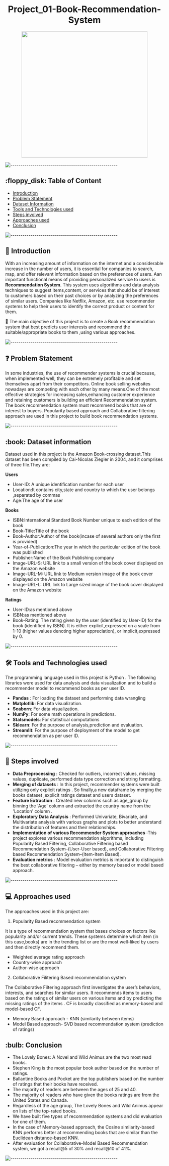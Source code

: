 <h1 align="center">  Project_01-Book-Recommendation-System
 </h1>



<p align="center"> 
<img src="https://assets.website-files.com/6141c89a3874c3702674a1c0/62b1a359a17ffc3c6aaf2d3a_memgraph-building-real-time-book-recommendations-for-bookworms-release-blog-cover.png" height="400px">
</p>


<p> </p>

![-----------------------------------------------------](https://raw.githubusercontent.com/andreasbm/readme/master/assets/lines/rainbow.png)

<h2> :floppy_disk: Table of Content</h2>

 
  * [Introduction](#Introduction)
  * [Problem Statement](#Problem-Statement)
  * [Dataset Information](#dataset-information)
  * [Tools and Technologies used](#tools-and-technologies-used)
  * [Steps involved](#Steps-involved)
  * [Approaches used](#Approaches-used)
  * [Conclusion](#Conclusion)


![-----------------------------------------------------](https://raw.githubusercontent.com/andreasbm/readme/master/assets/lines/rainbow.png)


<h2> 📄 Introduction</h2>

With an increasing amount of information on the internet and a considerable increase in the number of users, it is essential for companies to search, map, and offer relevant information based on the preferences of users. Aan important functional means of providing personalized service to users is **Recommendation System**. This system uses algorithms and data analysis techniques to suggest items,content, or services that should be of interest to customers based on their past choices or by analyzing the preferences of similar users. Companies like Netflix, Amazon, etc. use recommender systems to help their users to identify the correct product or content for them. 

🎯 The main objective of this project  is to create a Book recommendation system that best predicts user interests and recommend the suitable/appropriate books to them ,using various approaches.

![-----------------------------------------------------](https://raw.githubusercontent.com/andreasbm/readme/master/assets/lines/rainbow.png)


<h2> ❓ Problem Statement</h2>

 In some industries, the use of recommender systems is crucial because, when implemented well, they can be extremely profitable and set themselves apart from their competitors. Online book selling websites nowadays are competing with each other by many means.One of the most effective strategies for increasing sales,enhancing customer experience and retaining customers is building an efficient Recommendation system. The book recommendation system must recommend books that are of interest to buyers. Popularity based approach and Collaborative filtering approach are used in this project to build book recommendation systems.



![-----------------------------------------------------](https://raw.githubusercontent.com/andreasbm/readme/master/assets/lines/rainbow.png)


<h2> :book: Dataset information </h2>

 Dataset used in this project is the Amazon Book-crossing dataset.This dataset has been compiled by Cai-Nicolas Ziegler in 2004, and it comprises of three file.They are: 

**Users**

* User-ID: A unique identification number for each user
* Location:It contains city,state and country  to which the user belongs ,separated by commas
* Age:The age of the user

**Books**

* ISBN:International Standard Book Number unique to each edition of the book
* Book-Title:Title of the book
* Book-Author:Author of the book(incase of several authors only the first is provided)
* Year-of-Publication:The year in which the particular edition of the book was published
* Publisher:Name of the Book Publishing company
* Image-URL-S: URL link to a small version of the book cover displayed on the Amazon website
* Image-URL-M:	URL link to Medium version image of the book cover displayed on the Amazon website
* Image-URL-L: URL link to Large sized image of the book cover displayed on the Amazon website

**Ratings**

* User-ID:as mentioned above
* ISBN:as mentioned above
* Book-Rating: The rating given by the user (identified by User-ID) for the book (identified by ISBN). It is either explicit,expressed on a scale from 1-10 (higher values denoting higher appreciation), or implicit,expressed by 0.



![-----------------------------------------------------](https://raw.githubusercontent.com/andreasbm/readme/master/assets/lines/rainbow.png)

<h2>🛠️ Tools and Technologies used </h2>


The programming language used in this project is Python . The following libraries were used for data analysis and data visualization and to build a recommender
model to recommend books as per user ID.
* **Pandas** :  For loading the dataset and performing data wrangling
* **Matplotlib**: For  data visualization.
* **Seaborn**: For data visualization.
* **NumPy**: For some math operations in predictions.
* **Statsmodels**: For statistical computations
* **Sklearn**:  For the purpose of analysis,prediction and evaluation.
* **Streamlit**: For the purpose of deployment of the model to get recommendation as per user ID.

![-----------------------------------------------------](https://raw.githubusercontent.com/andreasbm/readme/master/assets/lines/rainbow.png)

<h2> 📑 Steps involved </h2>

* **Data Preprocessing** : Checked for outliers, incorrect values, missing values, duplicate, performed data type correction and string formatting.
* **Merging of datasets** : In this project, recommender systems were built utilizing only explicit ratings . So finally,a new dataframe by merging the books dataset ,explicit ratings dataset and users dataset.
* **Feature Extraction** : Created new columns such as age_group by binning the 'Age' column and extracted the country name from the 'Location' column  .
* **Exploratory Data Analysis** : Performed Univariate, Bivariate, and Multivariate analysis with various graphs and plots to better understand the distribution of features and their relationships.
* **Implementation of various Recommender System approaches** :This project explores various recommendation algorithms, including Popularity Based Filtering, Collaborative Filtering based Recommendation System–(User-User based), and Collaborative Filtering based Recommendation System–(Item-Item Based).
* **Evaluation metrics** : Model evaluation metrics is important to distinguish the best collaborative filtering – either by memory based or model based approach.  

 



![-----------------------------------------------------](https://raw.githubusercontent.com/andreasbm/readme/master/assets/lines/rainbow.png)


<h2>💻 Approaches used</h2>

The approaches used in this project are:

 1. Popularity Based recommendation system
 
 It is a type of recommendation system that bases choices on factors like popularity and/or current trends. These systems determine which item (in this case,books) are in the trending list or are the most well-liked by users and then directly recommend them.
 
   - Weighted average rating approach
   - Country-wise approach
   - Author-wise approach
   
 2. Collaborative Filitering Based recommendation system
 
 The Collaborative Filtering approach first investigates the user’s behaviors, interests, and searches for similar users.  It recommends items to users based on the ratings of similar users on various items and by predicting the missing ratings of the items . CF is broadly classified as memory-based and model-based CF.


   - Memory Based approach - KNN (similarity between items)
   - Model Based approach- SVD based recommendation system (prediction of ratings)

<h2> :bulb: Conclusion</h2>

* The Lovely Bones: A Novel and Wild Animus are the two most read books.
* Stephen King is the most popular book author based on the number of ratings.
* Ballantine Books and Pocket are the top publishers based on the number of ratings that their books have received.
* The majority of readers are between the ages of 25 and 40.
* The majority of readers who have given the books ratings are from the United States and Canada.
* Regardless of the age group, The Lovely Bones and Wild Animus appear on lists of the top-rated books.
* We have built five types of recommendation systems and did evaluation for one of them.
* In the case of Memory-based approach, the Cosine similarity-based KNN performs better at recommending books that are similar than the Euclidean distance-based KNN.
* After evaluation for Collaborative-Model Based Recommendation system, we got a recall@5 of 30% and recall@10 of 41%.

![-----------------------------------------------------](https://raw.githubusercontent.com/andreasbm/readme/master/assets/lines/rainbow.png)

